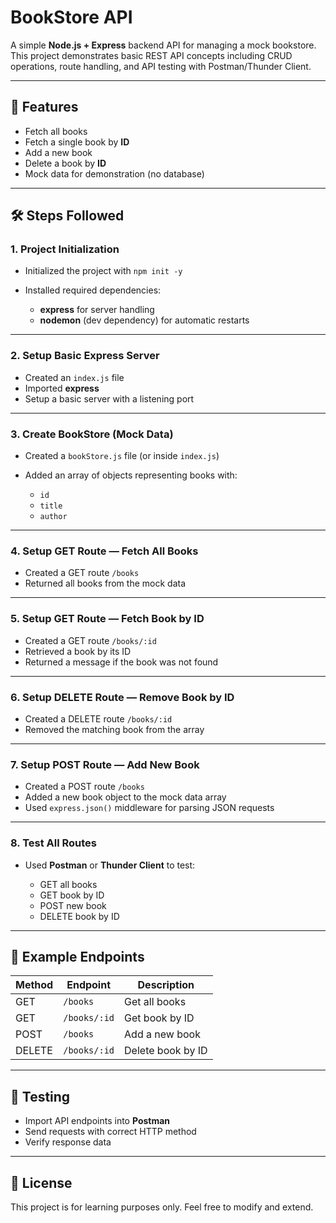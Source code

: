 

# BookStore API

A simple **Node.js + Express** backend API for managing a mock bookstore.
This project demonstrates basic REST API concepts including CRUD operations, route handling, and API testing with Postman/Thunder Client.

---

## 🚀 Features

* Fetch all books
* Fetch a single book by **ID**
* Add a new book
* Delete a book by **ID**
* Mock data for demonstration (no database)

---

## 🛠️ Steps Followed

### 1. **Project Initialization**

* Initialized the project with `npm init -y`
* Installed required dependencies:

  * **express** for server handling
  * **nodemon** (dev dependency) for automatic restarts

---

### 2. **Setup Basic Express Server**

* Created an `index.js` file
* Imported **express**
* Setup a basic server with a listening port

---

### 3. **Create BookStore (Mock Data)**

* Created a `bookStore.js` file (or inside `index.js`)
* Added an array of objects representing books with:

  * `id`
  * `title`
  * `author`

---

### 4. **Setup GET Route — Fetch All Books**

* Created a GET route `/books`
* Returned all books from the mock data

---

### 5. **Setup GET Route — Fetch Book by ID**

* Created a GET route `/books/:id`
* Retrieved a book by its ID
* Returned a message if the book was not found

---

### 6. **Setup DELETE Route — Remove Book by ID**

* Created a DELETE route `/books/:id`
* Removed the matching book from the array

---

### 7. **Setup POST Route — Add New Book**

* Created a POST route `/books`
* Added a new book object to the mock data array
* Used `express.json()` middleware for parsing JSON requests

---

### 8. **Test All Routes**

* Used **Postman** or **Thunder Client** to test:

  * GET all books
  * GET book by ID
  * POST new book
  * DELETE book by ID

---

## 📌 Example Endpoints

| Method | Endpoint     | Description       |
| ------ | ------------ | ----------------- |
| GET    | `/books`     | Get all books     |
| GET    | `/books/:id` | Get book by ID    |
| POST   | `/books`     | Add a new book    |
| DELETE | `/books/:id` | Delete book by ID |

---

## 🧪 Testing

* Import API endpoints into **Postman**
* Send requests with correct HTTP method
* Verify response data

---

## 📄 License

This project is for learning purposes only. Feel free to modify and extend.

